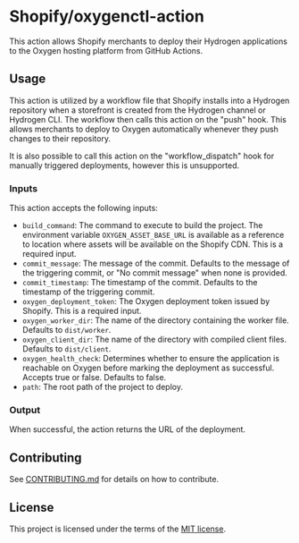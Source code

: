# Shopify/oxygenctl-action

This action allows Shopify merchants to deploy their Hydrogen applications to the Oxygen hosting platform from GitHub Actions.

## Usage

This action is utilized by a workflow file that Shopify installs into a Hydrogen repository when a storefront is created from the Hydrogen channel or Hydrogen CLI. The workflow then calls this action on the "push" hook. This allows merchants to deploy to Oxygen automatically whenever they push changes to their repository.

It is also possible to call this action on the "workflow_dispatch" hook for manually triggered deployments, however this is unsupported.

### Inputs

This action accepts the following inputs:

- `build_command`: The command to execute to build the project. The environment variable `OXYGEN_ASSET_BASE_URL` is available as a reference to location where assets will be available on the Shopify CDN. This is a required input.
- `commit_message`: The message of the commit. Defaults to the message of the triggering commit, or "No commit message" when none is provided.
- `commit_timestamp`: The timestamp of the commit. Defaults to the timestamp of the triggering commit.
- `oxygen_deployment_token`: The Oxygen deployment token issued by Shopify. This is a required input.
- `oxygen_worker_dir`: The name of the directory containing the worker file. Defaults to `dist/worker`.
- `oxygen_client_dir`: The name of the directory with compiled client files. Defaults to `dist/client`.
- `oxygen_health_check`: Determines whether to ensure the application is reachable on Oxygen before marking the deployment as successful. Accepts true or false. Defaults to false.
- `path`: The root path of the project to deploy.

### Output

When successful, the action returns the URL of the deployment.

## Contributing

See [CONTRIBUTING.md](./CONTRIBUTING.md) for details on how to contribute.

## License

This project is licensed under the terms of the [MIT license](./LICENSE.md).
